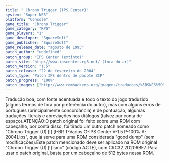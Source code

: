 ```yaml
---
title: " Chrono Trigger (IPS Center)"
system: "Super NES"
platform: "Console"
game_title: "Chrono Trigger"
game_category: "RPG"
game_players: "1"
game_developer: "SquareSoft"
game_publisher: "SquareSoft"
game_release_date: "agosto de 1995"
patch_author: "undefined"
patch_group: "IPS Center (extinto)"
patch_site: "http://www.ipscenter.rg3.net/ (fora do ar)"
patch_version: "1.5"
patch_release: "22 de fevereiro de 2004"
patch_type: "Patch IPS dentro de pacote ZIP"
patch_progress: "100%"
patch_images: ["http://www.romhackers.org/imagens/traducoes/%5BSNES%5D%20Chrono%20Trigger%20-%20CBT%20e%20IPS%20Center%20-%201.png","http://www.romhackers.org/imagens/traducoes/%5BSNES%5D%20Chrono%20Trigger%20-%20IPS%20Center%20-%202.png","http://www.romhackers.org/imagens/traducoes/%5BSNES%5D%20Chrono%20Trigger%20-%20IPS%20Center%20-%203.png"]
---
```

Tradução boa, com fonte acentuada e todo o texto do jogo traduzido (alguns termos de fora por preferência do autor), mas com alguns erros de português (principalmente concordância) e de pontuação, algumas traduções literais e abreviações nos diálogos (talvez por conta de espaço).ATENÇÃO:O patch original foi feito sobre uma ROM com cabeçalho, por conta disso, foi tirado um outro patch nomeado como "Chrono Trigger (U) [!] [I-BR T-Varios G-IPS Center V-1.5 P-100% A-2004].ips", que já serve para uma ROM considerada "good dump" (sem modificações).Este patch mencionado deve ser aplicado na ROM original "Chrono Trigger (U) [!].smc" (código ACTE), com CRC32 2D206BF7. Para usar o patch original, basta por um cabeçalho de 512 bytes nessa ROM.